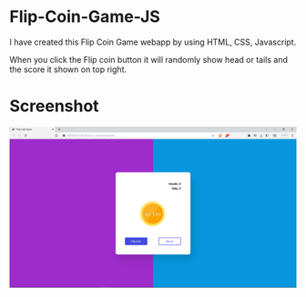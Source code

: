 # Flip-Coin-Game-JS

I have created this Flip Coin Game webapp by using HTML, CSS, Javascript.

When you click the Flip coin button it will randomly show head or tails and the score it shown on top right.

# Screenshot

![Screenshot](demo.png)
